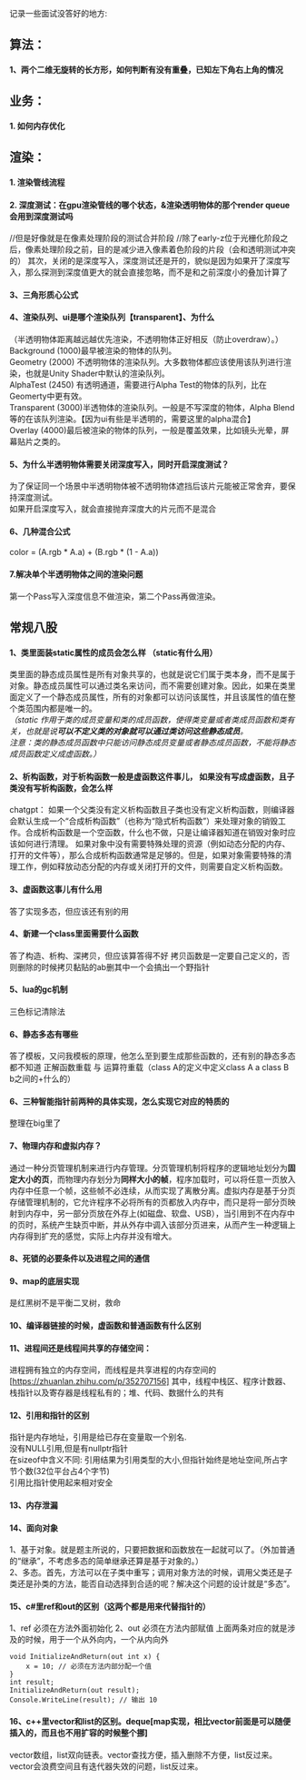 记录一些面试没答好的地方:  
## 算法：
#### 1、两个二维无旋转的长方形，如何判断有没有重叠，已知左下角右上角的情况

## 业务：
#### 1. 如何内存优化

## 渲染：
#### 1. 渲染管线流程
#### 2. 深度测试：在gpu渲染管线的哪个状态，&渲染透明物体的那个render queue会用到深度测试吗
//但是好像就是在像素处理阶段的测试合并阶段
//除了early-z位于光栅化阶段之后，像素处理阶段之前，目的是减少进入像素着色阶段的片段（会和透明测试冲突的）
其次，关闭的是深度写入，深度测试还是开的，貌似是因为如果开了深度写入，那么探测到深度值更大的就会直接忽略，而不是和之前深度小的叠加计算了
#### 3、三角形质心公式
#### 4、渲染队列、ui是哪个渲染队列【transparent】、为什么
（半透明物体距离越远越优先渲染，不透明物体正好相反（防止overdraw）。）
Background (1000)最早被渲染的物体的队列。   
Geometry (2000) 不透明物体的渲染队列。大多数物体都应该使用该队列进行渲染，也就是Unity Shader中默认的渲染队列。   
AlphaTest (2450) 有透明通道，需要进行Alpha Test的物体的队列，比在Geomerty中更有效。    
Transparent (3000)半透物体的渲染队列。一般是不写深度的物体，Alpha Blend等的在该队列渲染。【因为ui有些是半透明的，需要这里的alpha混合】         
Overlay (4000)最后被渲染的物体的队列，一般是覆盖效果，比如镜头光晕，屏幕贴片之类的。        
#### 5、为什么半透明物体需要关闭深度写入，同时开启深度测试？
为了保证同一个场景中半透明物体被不透明物体遮挡后该片元能被正常舍弃，要保持深度测试。    
如果开启深度写入，就会直接抛弃深度大的片元而不是混合
#### 6、几种混合公式
color = (A.rgb * A.a) + (B.rgb * (1 - A.a))    
#### 7.解决单个半透明物体之间的渲染问题
第一个Pass写入深度信息不做渲染，第二个Pass再做渲染。

## 常规八股
#### 1、类里面装static属性的成员会怎么样 （static有什么用）
  类里面的静态成员属性是所有对象共享的，也就是说它们属于类本身，而不是属于对象。静态成员属性可以通过类名来访问，而不需要创建对象。因此，如果在类里面定义了一个静态成员属性，所有的对象都可以访问该属性，并且该属性的值在整个类范围内都是唯一的。       
 _（static 作用于类的成员变量和类的成员函数，使得类变量或者类成员函数和类有关，也就是说**可以不定义类的对象就可以通过类访问这些静态成员**。  
  注意：类的静态成员函数中只能访问静态成员变量或者静态成员函数，不能将静态成员函数定义成虚函数。）_
#### 2、析构函数，对于析构函数一般是虚函数这件事儿， 如果没有写成虚函数，且子类没有写析构函数，会怎么样
chatgpt：
  如果一个父类没有定义析构函数且子类也没有定义析构函数，则编译器会默认生成一个“合成析构函数”（也称为“隐式析构函数”）来处理对象的销毁工作。合成析构函数是一个空函数，什么也不做，只是让编译器知道在销毁对象时应该如何进行清理。
  如果对象中没有需要特殊处理的资源（例如动态分配的内存、打开的文件等），那么合成析构函数通常是足够的。但是，如果对象需要特殊的清理工作，例如释放动态分配的内存或关闭打开的文件，则需要自定义析构函数。
#### 3、虚函数这事儿有什么用 
  答了实现多态，但应该还有别的用
#### 4、新建一个class里面需要什么函数
答了构造、析构、深拷贝，但应该算答得不好
拷贝函数是一定要自己定义的，否则删除的时候拷贝黏贴的ab删其中一个会搞出一个野指针
#### 5、lua的gc机制
三色标记清除法
#### 6、静态多态有哪些
答了模板，又问我模板的原理，他怎么至到要生成那些函数的，还有别的静态多态都不知道
正解函数重载 与 运算符重载（class A的定义中定义class A a class B b之间的+什么的）
#### 6、三种智能指针前两种的具体实现，怎么实现它对应的特质的
整理在big里了
#### 7、物理内存和虚拟内存？
通过一种分页管理机制来进行内存管理。分页管理机制将程序的逻辑地址划分为**固定大小的页**，而物理内存划分为**同样大小的帧**，程序加载时，可以将任意一页放入内存中任意一个帧，这些帧不必连续，从而实现了离散分离。虚拟内存是基于分页存储管理机制的，它允许程序不必将所有的页都放入内存中，而只是将一部分页映射到内存中，另一部分页放在外存上(如磁盘、软盘、USB），当引用到不在内存中的页时，系统产生缺页中断，并从外存中调入该部分页进来，从而产生一种逻辑上内存得到扩充的感觉，实际上内存并没有增大。
#### 8、死锁的必要条件以及进程之间的通信
#### 9、map的底层实现
是红黑树不是平衡二叉树，救命
#### 10、编译器链接的时候，虚函数和普通函数有什么区别
#### 11、进程间还是线程间共享的存储空间：
进程拥有独立的内存空间，而线程是共享进程的内存空间的[https://zhuanlan.zhihu.com/p/352707156]
其中，线程中栈区、程序计数器、栈指针以及寄存器是线程私有的；堆、代码、数据什么的共有
#### 12、引用和指针的区别
指针是内存地址，引用是给已存在变量取一个别名.  
  没有NULL引用,但是有nullptr指针   
  在sizeof中含义不同: 引用结果为引用类型的大小,但指针始终是地址空间,所占字节个数(32位平台占4个字节)     
  引用比指针使用起来相对安全
#### 13、内存泄漏
#### 14、面向对象
1、基于对象。就是题主所说的，只要把数据和函数放在一起就可以了。（外加普通的“继承”，不考虑多态的简单继承还算是基于对象的。）  
2、多态。首先，方法可以在子类中重写；调用对象方法的时候，调用父类还是子类还是孙类的方法，能否自动选择到合适的呢？解决这个问题的设计就是“多态”。
#### 15、c#里ref和out的区别（这两个都是用来代替指针的）
1、ref 必须在方法外面初始化
2、out 必须在方法内部赋值
上面两条对应的就是涉及的时候，用于一个从外向内，一个从内向外
```
void InitializeAndReturn(out int x) {
    x = 10; // 必须在方法内部分配一个值
}
int result;
InitializeAndReturn(out result);
Console.WriteLine(result); // 输出 10
```

#### 16、c++里vector和list的区别。deque[map实现，相比vector前面是可以随便插入的，而且也不用扩容的时候整个挪]
vector数组，list双向链表。vector查找方便，插入删除不方便，list反过来。vector会浪费空间且有迭代器失效的问题，list反过来。
